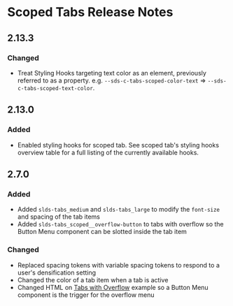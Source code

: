<!-- Release notes authoring guidelines: http://keepachangelog.com/ -->

# Scoped Tabs Release Notes

<!-- ## [Unreleased] -->
## 2.13.3

### Changed

- Treat Styling Hooks targeting text color as an element, previously referred to as a property. e.g. `--sds-c-tabs-scoped-color-text` => `--sds-c-tabs-scoped-text-color`.

## 2.13.0

### Added

- Enabled styling hooks for scoped tab. See scoped tab's styling hooks overview table for a full listing of the currently available hooks.

## 2.7.0

### Added

- Added `slds-tabs_medium` and `slds-tabs_large` to modify the `font-size` and spacing of the tab items
- Added `slds-tabs_scoped__overflow-button` to tabs with overflow so the Button Menu component can be slotted inside the tab item

### Changed

- Replaced spacing tokens with variable spacing tokens to respond to a user's densification setting
- Changed the color of a tab item when a tab is active
- Changed HTML on [Tabs with Overflow](/components/scoped-tabs/?example=overflowing-items&variant=base) example so a Button Menu component is the trigger for the overflow menu
